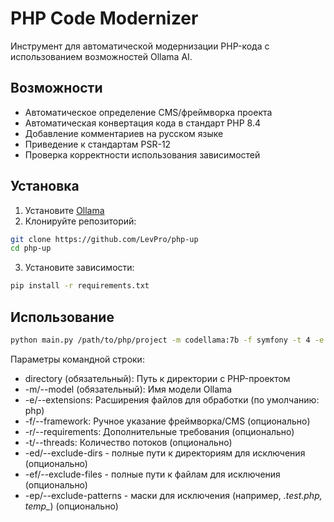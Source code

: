 # PHP Code Modernizer

Инструмент для автоматической модернизации PHP-кода с использованием возможностей Ollama AI.

## Возможности

- Автоматическое определение CMS/фреймворка проекта
- Автоматическая конвертация кода в стандарт PHP 8.4
- Добавление комментариев на русском языке
- Приведение к стандартам PSR-12
- Проверка корректности использования зависимостей

## Установка

1. Установите [Ollama](https://ollama.ai/)
2. Клонируйте репозиторий:
```bash
git clone https://github.com/LevPro/php-up
cd php-up
```
3. Установите зависимости: 
```bash
pip install -r requirements.txt
```

## Использование
```bash
python main.py /path/to/php/project -m codellama:7b -f symfony -t 4 -e php phtml -ed "/full/path/vendor" "/full/path/.git" -ep "*.test.php" "temp_*"
```
Параметры командной строки:
- directory (обязательный): Путь к директории с PHP-проектом
- -m/--model (обязательный): Имя модели Ollama
- -e/--extensions: Расширения файлов для обработки (по умолчанию: php)
- -f/--framework: Ручное указание фреймворка/CMS (опционально)
- -r/--requirements: Дополнительные требования (опционально)
- -t/--threads: Количество потоков (опционально)
- -ed/--exclude-dirs - полные пути к директориям для исключения (опционально)
- -ef/--exclude-files - полные пути к файлам для исключения (опционально)
- -ep/--exclude-patterns - маски для исключения (например, *.test.php, temp_*) (опционально)